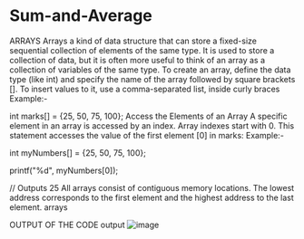 # Sum-and-Average

ARRAYS
Arrays a kind of data structure that can store a fixed-size sequential collection of elements of the same type. It is used to store a collection of data, but it is often more useful to think of an array as a collection of variables of the same type.
To create an array, define the data type (like int) and specify the name of the array followed by square brackets [].
To insert values to it, use a comma-separated list, inside curly braces
Example:-

   int marks[] = {25, 50, 75, 100};
Access the Elements of an Array
A specific element in an array is accessed by an index.
Array indexes start with 0. This statement accesses the value of the first element [0] in marks:
Example:-

int myNumbers[] = {25, 50, 75, 100};

printf("%d", myNumbers[0]);

// Outputs 25
All arrays consist of contiguous memory locations. The lowest address corresponds to the first element and the highest address to the last element.
arrays

OUTPUT OF THE CODE
output
![image](https://user-images.githubusercontent.com/125973911/234488241-68982676-cd39-4105-ab03-005176a25291.png)

